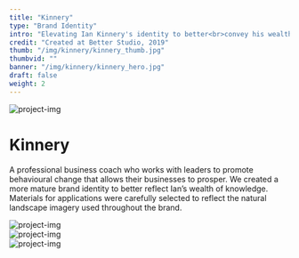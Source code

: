 ```yaml
---
title: "Kinnery"
type: "Brand Identity"
intro: "Elevating Ian Kinnery's identity to better<br>convey his wealth of knowledge and<br>experience as a business coach."
credit: "Created at Better Studio, 2019"
thumb: "/img/kinnery/kinnery_thumb.jpg"
thumbvid: ""
banner: "/img/kinnery/kinnery_hero.jpg"
draft: false
weight: 2
---
```

<div class="row">
    <div class="col-xs-12">
        <img src="/img/kinnery/kinnery_hero.jpg" alt="project-img" class="project-img banner">
    </div>
</div>
<div class="row work-detail-container">
    <div class="col-xs-12">
        <h1 class="project-title">Kinnery</h1>
        <p class="work-detail">
            A professional business coach who works with leaders to promote behavioural change that allows their businesses to prosper. We created a more mature brand identity to better reflect Ian’s wealth of knowledge. Materials for applications were carefully selected to reflect the natural landscape imagery used throughout the brand.
        </p>
        <!-- <p><a href="https://better.agency/work/kinnery/" class="work-detail-link">See more</a></p> -->
    </div>
</div>
<div class="row">
    <div class="col-xs-12">
        <img src="/img/kinnery/kinnery_cards1.jpg" alt="project-img" class="project-img">
    </div>
</div>
<div class="row">
    <div class="col-xs-12 col-sm-8">
        <img src="/img/kinnery/kinnery_cards2.jpg" alt="project-img" class="project-img">
    </div>
</div>
<div class="row end-xs">
    <div class="col-xs-12 col-sm-8">
        <img src="/img/kinnery/kinnery_cards3.jpg" alt="project-img" class="project-img">
    </div>
</div>
